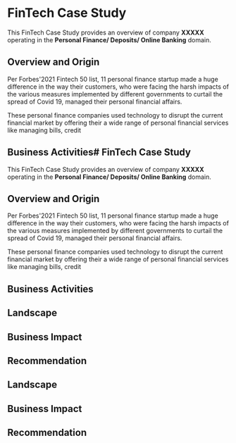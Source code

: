 # FinTech Case Study
This FinTech Case Study provides an overview of company **XXXXX** operating in the **Personal Finance/ Deposits/ Online Banking** domain.

## Overview and Origin
Per Forbes'2021 Fintech 50 list, 11 personal finance startup made a huge difference in the way their customers, who were facing the harsh impacts of the various measures implemented by different  governments to curtail the spread of Covid 19, managed their personal financial affairs. 

These personal finance companies used technology to disrupt the current financial market by offering their a wide range of personal financial services like managing bills, credit

## Business Activities# FinTech Case Study
This FinTech Case Study provides an overview of company **XXXXX** operating in the **Personal Finance/ Deposits/ Online Banking** domain.

## Overview and Origin
Per Forbes'2021 Fintech 50 list, 11 personal finance startup made a huge difference in the way their customers, who were facing the harsh impacts of the various measures implemented by different  governments to curtail the spread of Covid 19, managed their personal financial affairs. 

These personal finance companies used technology to disrupt the current financial market by offering their a wide range of personal financial services like managing bills, credit

## Business Activities

## Landscape

## Business Impact

## Recommendation

## Landscape

## Business Impact

## Recommendation